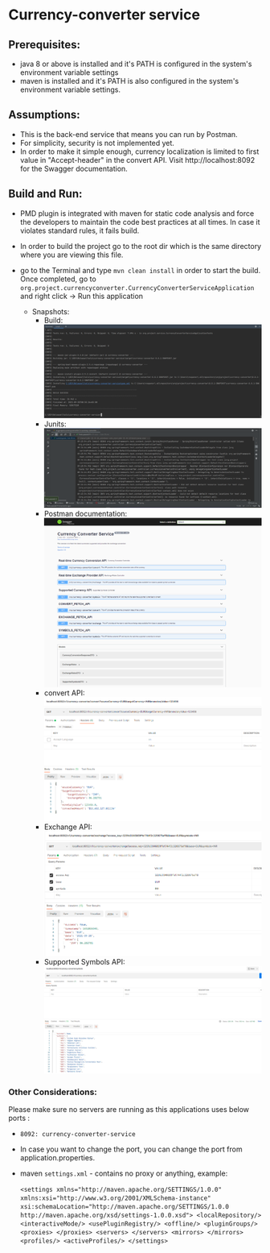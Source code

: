 # Currency-converter service

## Prerequisites:

- java 8 or above is installed and it's PATH is configured in the system's environment variable settings
- maven is installed and it's PATH is also configured in the system's environment variable settings.

## Assumptions:

- This is the back-end service that means you can run by Postman.
- For simplicity, security is not implemented yet.
- In order to make it simple enough, currency localization is limited to first value in "Accept-header" in the 
  convert API. Visit http://localhost:8092 for the Swagger documentation.

## Build and Run:
- PMD plugin is integrated with maven for static code analysis and force the developers to maintain the code best
  practices at all times. In case it violates standard rules, it fails build.
- In order to build the project go to the root dir which is the same directory where you are viewing this file.
- go to the Terminal and type `mvn clean install` in order to start the build.
  Once completed, go to `org.project.currencyconverter.CurrencyConverterServiceApplication` and right click -> Run this application
  
  - Snapshots: 
    - Build: 
  ![img.png](img.png)
    - Junits:   
  ![img_1.png](img_1.png)
    - Postman documentation:    
   ![img_5.png](img_5.png)   
    - convert API: <br/>
![img_2.png](img_2.png)
    - Exchange API: <br/>
  ![img_3.png](img_3.png)
     - Supported Symbols API:  <br/> 
  ![img_4.png](img_4.png)
  
### Other Considerations:
Please make sure no servers are running as this applications uses below ports :  <br/>
- `8092: currency-converter-service` <br/>
- In case you want to change the port, you can change the port from application.properties. <br/>
- maven `settings.xml` - contains no proxy or anything, example:

    `<settings xmlns="http://maven.apache.org/SETTINGS/1.0.0"  xmlns:xsi="http://www.w3.org/2001/XMLSchema-instance"  xsi:schemaLocation="http://maven.apache.org/SETTINGS/1.0.0                      http://maven.apache.org/xsd/settings-1.0.0.xsd">
	<localRepository/>
	<interactiveMode/>
	<usePluginRegistry/>
	<offline/>
	<pluginGroups/>
	<proxies>
    </proxies>
	<servers>
    </servers>
	<mirrors>
	</mirrors>
	<profiles/>
	<activeProfiles/>
    </settings>`
